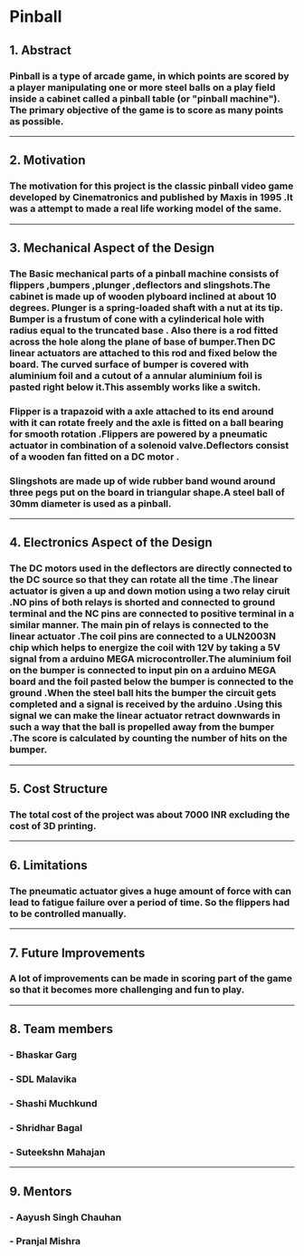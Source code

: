 # Pinball

## 1. Abstract 
### Pinball is a type of arcade game, in which points are scored by a player manipulating one or more steel balls on a play field inside a cabinet called a pinball table (or "pinball machine"). The primary objective of the game is to score as many points as possible. 
---
## 2. Motivation
### The motivation for this project is the classic pinball video game developed by Cinematronics and published by Maxis in 1995 .It was a attempt to made a real life  working model of the same. 
---
## 3. Mechanical Aspect of the Design
### The Basic mechanical parts of a pinball machine consists of flippers ,bumpers ,plunger ,deflectors and slingshots.The cabinet is made up of wooden plyboard inclined at about 10 degrees. Plunger is a spring-loaded shaft with a nut at its tip. Bumper is a frustum of cone with a cylinderical hole with radius equal to the truncated base . Also there is a rod fitted across the hole along the plane of base of bumper.Then DC linear actuators are attached to this rod and fixed below the board. The curved surface of bumper is covered with aluminium foil and a cutout of a annular aluminium foil is pasted right below it.This assembly works like a switch. 
### Flipper is a trapazoid with a axle attached to its end around with it can rotate freely and the axle is fitted on a ball bearing for smooth rotation .Flippers are powered by a pneumatic actuator in combination of a solenoid valve.Deflectors consist of a wooden fan fitted on a DC motor .
### Slingshots are made up of wide rubber band wound around three pegs put on the board in triangular shape.A steel ball of 30mm diameter is used as a pinball.
---
## 4. Electronics Aspect of the Design
### The DC motors used in the deflectors are directly connected to the DC source so that they can rotate all the time .The linear actuator is given a up and down motion using a two relay ciruit .NO pins of both relays is shorted and connected to ground terminal and the NC pins are connected to positive terminal in a similar manner. The main pin of relays is connected to the linear actuator .The coil pins are connected to a ULN2003N chip which helps to energize the coil with 12V by taking a 5V signal from a arduino  MEGA microcontroller.The aluminium foil on the bumper is connected to input pin on a arduino MEGA board and the foil pasted below the bumper is connected to the ground .When the steel ball hits the bumper the circuit gets completed and a signal is received by the arduino .Using this signal we can make the linear actuator retract downwards in such a way that the ball is propelled away from the bumper .The score is calculated by counting the number of hits on the bumper. 
---
## 5. Cost Structure
### The total cost of the project was about 7000 INR excluding the cost of 3D printing.
---
## 6. Limitations
### The pneumatic actuator gives a huge amount of force with can lead to fatigue failure over a period of time. So the flippers had to be controlled manually.
---
## 7. Future Improvements
### A lot of improvements can be made in scoring part of the game so that it becomes more challenging and fun to play.
---
## 8. Team members
### - Bhaskar Garg
### - SDL Malavika
### - Shashi Muchkund
### - Shridhar Bagal
### - Suteekshn Mahajan
---
## 9. Mentors 
### - Aayush Singh Chauhan
### - Pranjal Mishra

